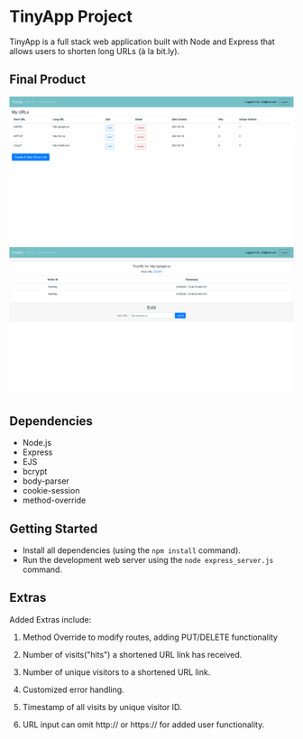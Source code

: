 # TinyApp Project

TinyApp is a full stack web application built with Node and Express that allows users to shorten long URLs (à la bit.ly).


## Final Product

!["Screenshot of URLs page"](https://raw.githubusercontent.com/Justin1002/tinyapp/master/docs/tinyApp_url_index.png)
!["screenshot of specific URL page"](https://raw.githubusercontent.com/Justin1002/tinyapp/master/docs/tinyApp_url.png)

## Dependencies

- Node.js
- Express
- EJS
- bcrypt
- body-parser
- cookie-session
- method-override

## Getting Started

- Install all dependencies (using the `npm install` command).
- Run the development web server using the `node express_server.js` command.

## Extras

Added Extras include:

1. Method Override to modify routes, adding PUT/DELETE functionality

2. Number of visits("hits") a shortened URL link has received.

3. Number of unique visitors to a shortened URL link.

4. Customized error handling.

5. Timestamp of all visits by unique visitor ID.

6. URL input can omit http:// or https:// for added user functionality.

